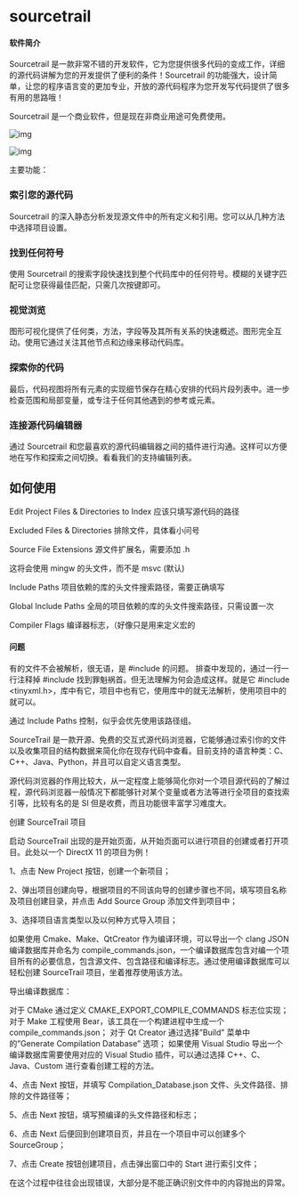 # sourcetrail

#### 软件简介



Sourcetrail 是一款非常不错的开发软件，它为您提供很多代码的变成工作，详细的源代码讲解为您的开发提供了便利的条件！Sourcetrail
的功能强大，设计简单，让您的程序语言变的更加专业，开放的源代码程序为您开发写代码提供了很多有用的思路哦！

Sourcetrail 是一个商业软件，但是现在非商业用途可免费使用。

![img](https://codingdict.com/static/assets/osapp/images/86ce6d1d5c0af34fe4b1d3c86c2fc122.png)

![img](https://codingdict.com/static/assets/osapp/images/42de5364ee0625706e836b4f8eb0076f.png)

主要功能：

### 索引您的源代码

Sourcetrail 的深入静态分析发现源文件中的所有定义和引用。您可以从几种方法中选择项目设置。

### 找到任何符号

使用 Sourcetrail 的搜索字段快速找到整个代码库中的任何符号。模糊的关键字匹配可让您获得最佳匹配，只需几次按键即可。

### 视觉浏览

图形可视化提供了任何类，方法，字段等及其所有关系的快速概述。图形完全互动。使用它通过关注其他节点和边缘来移动代码库。

### 探索你的代码

最后，代码视图将所有元素的实现细节保存在精心安排的代码片段列表中。进一步检查范围和局部变量，或专注于任何其他遇到的参考或元素。

### 连接源代码编辑器

通过 Sourcetrail 和您最喜欢的源代码编辑器之间的插件进行沟通。这样可以方便地在写作和探索之间切换。看看我们的支持编辑列表。

## 如何使用

Edit Project
Files & Directories to Index
应该只填写源代码的路径

Excluded Files & Directories
排除文件，具体看小问号

Source File Extensions
源文件扩展名，需要添加 .h

这将会使用 mingw 的头文件，而不是 msvc (默认)

Include Paths
项目依赖的库的头文件搜索路径，需要正确填写

Global Include Paths
全局的项目依赖的库的头文件搜索路径，只需设置一次

Compiler Flags
编译器标志，（好像只是用来定义宏的

#### 问题

有的文件不会被解析，很无语，是 #include 的问题。
排查中发现的，通过一行一行注释掉 #include 找到罪魁祸首。但无法理解为何会造成这样。就是它 #include <tinyxml.h>，库中有它，项目中也有它，使用库中的就无法解析，使用项目中的就可以。

通过 Include Paths 控制，似乎会优先使用该路径组。

SourceTrail 是一款开源、免费的交互式源代码浏览器，它能够通过索引你的文件以及收集项目的结构数据来简化你在现存代码中查看。目前支持的语言种类：C、C++、Java、Python，并且可以自定义语言类型。

源代码浏览器的作用比较大，从一定程度上能够简化你对一个项目源代码的了解过程，源代码浏览器一般情况下都能够针对某个变量或者方法等进行全项目的查找索引等，比较有名的是 SI 但是收费，而且功能很丰富学习难度大。

创建 SourceTrail 项目


启动 SourceTrail 出现的是开始页面，从开始页面可以进行项目的创建或者打开项目。此处以一个 DirectX 11 的项目为例！

1、点击 New Project 按钮，创建一个新项目；



2、弹出项目创建向导，根据项目的不同该向导的创建步骤也不同，填写项目名称及项目创建目录，并点击 Add Source Group 添加文件到项目中；





3、选择项目语言类型以及以何种方式导入项目；

如果使用 Cmake、Make、QtCreator 作为编译环境，可以导出一个 clang JSON 编译数据库并命名为 compile_commands.json，一个编译数据库包含对编一个项目所有的必要信息，包含源文件、包含路径和编译标志。通过使用编译数据库可以轻松创建 SourceTrail 项目，坐着推荐使用该方法。

导出编译数据库：

对于 CMake 通过定义 CMAKE_EXPORT_COMPILE_COMMANDS 标志位实现；
对于 Make 工程使用 Bear，该工具在一个构建进程中生成一个 compile_commands.json；
对于 Qt Creator 通过选择”Build” 菜单中的”Generate Compilation Database” 选项；
如果使用 Visual Studio 导出一个编译数据库需要使用对应的 Visual Studio 插件，可以通过选择 C++、C、Java、Custom 进行查看创建工程的方法。



4、点击 Next 按钮，并填写 Compilation_Database.json 文件、头文件路径、排除的文件路径等；



5、点击 Next 按钮，填写预编译的头文件路径和标志；



6、点击 Next 后便回到创建项目页，并且在一个项目中可以创建多个 SourceGroup；



7、点击 Create 按钮创建项目，点击弹出窗口中的 Start 进行索引文件；



在这个过程中往往会出现错误，大部分是不能正确识别文件中的内容抛出的异常。

[Sourcetrail - 源代码分析查看工具]:https://codingdict.com/os/software/70655
[Sourcetrail 使用注意]:https://blog.csdn.net/u011091701/article/details/105208145/
[使用 SourceTrail 代替 SourceInsight]:https://blog.csdn.net/BurneAris/article/details/103898910





